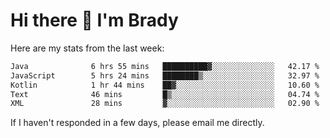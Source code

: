 # Hi there 👋 I'm Brady

Here are my stats from the last week:
<!--START_SECTION:waka-->

```txt
Java              6 hrs 55 mins   ██████████▓░░░░░░░░░░░░░░   42.17 %
JavaScript        5 hrs 24 mins   ████████▒░░░░░░░░░░░░░░░░   32.97 %
Kotlin            1 hr 44 mins    ██▓░░░░░░░░░░░░░░░░░░░░░░   10.60 %
Text              46 mins         █▒░░░░░░░░░░░░░░░░░░░░░░░   04.74 %
XML               28 mins         ▓░░░░░░░░░░░░░░░░░░░░░░░░   02.90 %
```

<!--END_SECTION:waka-->

If I haven't responded in a few days, please email me directly. 

